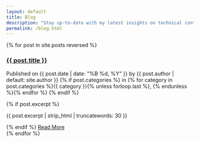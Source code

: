 ```yaml
---
layout: default
title: Blog
description: "Stay up-to-date with my latest insights on technical content, web development, and design."
permalink: /blog.html
---
```

<div class="posts-list space-y-6">
    {% for post in site.posts reversed %}
        <div class="post-list-item">
            <h3>
                <a href="{{ post.url | relative_url }}">{{ post.title }}</a>
            </h3>
            <p class="post-meta">
                Published on {{ post.date | date: "%B %d, %Y" }} by {{ post.author | default: site.author }}
                {% if post.categories %}
                    in {% for category in post.categories %}<span class="text-red-700 font-semibold">{{ category }}</span>{% unless forloop.last %}, {% endunless %}{% endfor %}
                {% endif %}
            </p>
            {% if post.excerpt %}
                <p class="post-excerpt">{{ post.excerpt | strip_html | truncatewords: 30 }}</p>
            {% endif %}
            <a href="{{ post.url | relative_url }}" class="text-red-700 hover:underline">Read More</a>
        </div>
    {% endfor %}
</div>
